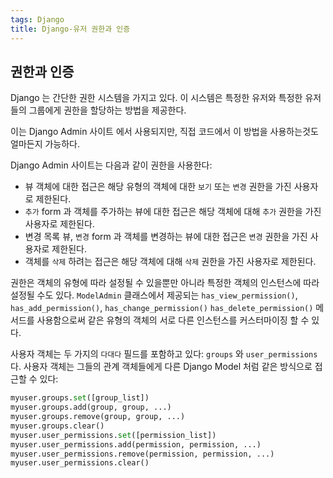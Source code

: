```yaml
---
tags: Django
title: Django-유저 권한과 인증
---
```

## 권한과 인증
Django 는 간단한 권한 시스템을 가지고 있다. 이 시스템은 특정한 유저와 특정한 유저들의 그룹에게 권한을 할당하는 방법을 제공한다.

이는 Django Admin 사이트 에서 사용되지만, 직접 코드에서 이 방법을 사용하는것도 얼마든지 가능하다.

Django Admin 사이트는 다음과 같이 권한을 사용한다:
* 뷰 객체에 대한 접근은 해당 유형의 객체에 대한 `보기` 또는 `변경` 권한을 가진 사용자로 제한된다.
* `추가` form 과 객체를 주가하는 뷰에 대한 접근은 해당 객체에 대해 `추가` 권한을 가진 사용자로 제한된다.
* 변경 목록 뷰, `변경` form 과 객체를 변경하는 뷰에 대한 접근은 `변경` 권한을 가진 사용자로 제한된다.
* 객체를 `삭제` 하려는 접근은 해당 객체에 대해 `삭제` 권한을 가진 사용자로 제한된다.

권한은 객체의 유형에 따라 설정될 수 있을뿐만 아니라 특정한 객체의 인스턴스에 따라 설정될 수도 있다.
`ModelAdmin` 클래스에서 제공되는 `has_view_permission()`, `has_add_permission()`, `has_change_permission()` `has_delete_permission()` 메서드를 사용함으로써 같은 유형의 객체의 서로 다른 인스턴스를 커스터마이징 할 수 있다.

사용자 객체는 두 가지의 `다대다` 필드를 포함하고 있다: `groups` 와 `user_permissions` 다.
사용자 객체는 그들의 관계 객체들에게 다른 Django Model 처럼 같은 방식으로 접근할 수 있다:

```python
myuser.groups.set([group_list])
myuser.groups.add(group, group, ...)
myuser.groups.remove(group, group, ...)
myuser.groups.clear()
myuser.user_permissions.set([permission_list])
myuser.user_permissions.add(permission, permission, ...)
myuser.user_permissions.remove(permission, permission, ...)
myuser.user_permissions.clear()
```
